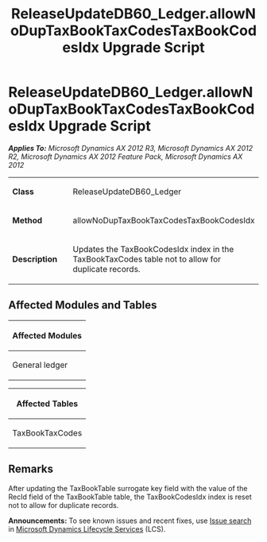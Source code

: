 ﻿---
title: ReleaseUpdateDB60_Ledger.allowNoDupTaxBookTaxCodesTaxBookCodesIdx Upgrade Script
TOCTitle: ReleaseUpdateDB60_Ledger.allowNoDupTaxBookTaxCodesTaxBookCodesIdx Upgrade Script
ms:assetid: 3155ca8d-e03c-3b06-be09-cce7437253ee
ms:mtpsurl: https://msdn.microsoft.com/en-us/library/JJ736089(v=AX.60)
ms:contentKeyID: 49707503
ms.date: 05/18/2015
mtps_version: v=AX.60
---

# ReleaseUpdateDB60\_Ledger.allowNoDupTaxBookTaxCodesTaxBookCodesIdx Upgrade Script 


_**Applies To:** Microsoft Dynamics AX 2012 R3, Microsoft Dynamics AX 2012 R2, Microsoft Dynamics AX 2012 Feature Pack, Microsoft Dynamics AX 2012_

<table>
<colgroup>
<col style="width: 50%" />
<col style="width: 50%" />
</colgroup>
<tbody>
<tr class="odd">
<td><p><strong>Class</strong></p></td>
<td><p>ReleaseUpdateDB60_Ledger</p></td>
</tr>
<tr class="even">
<td><p><strong>Method</strong></p></td>
<td><p>allowNoDupTaxBookTaxCodesTaxBookCodesIdx</p></td>
</tr>
<tr class="odd">
<td><p><strong>Description</strong></p></td>
<td><p>Updates the TaxBookCodesIdx index in the TaxBookTaxCodes table not to allow for duplicate records.</p></td>
</tr>
</tbody>
</table>


## Affected Modules and Tables

<table>
<colgroup>
<col style="width: 100%" />
</colgroup>
<thead>
<tr class="header">
<th><p>Affected Modules</p></th>
</tr>
</thead>
<tbody>
<tr class="odd">
<td><p>General ledger</p></td>
</tr>
</tbody>
</table>


<table>
<colgroup>
<col style="width: 100%" />
</colgroup>
<thead>
<tr class="header">
<th><p>Affected Tables</p></th>
</tr>
</thead>
<tbody>
<tr class="odd">
<td><p>TaxBookTaxCodes</p></td>
</tr>
</tbody>
</table>


## Remarks

After updating the TaxBookTable surrogate key field with the value of the RecId field of the TaxBookTable table, the TaxBookCodesIdx index is reset not to allow for duplicate records.

  
**Announcements:** To see known issues and recent fixes, use [Issue search](http://go.microsoft.com/fwlink/?linkid=389258) in [Microsoft Dynamics Lifecycle Services](http://go.microsoft.com/fwlink/?linkid=306505) (LCS).

